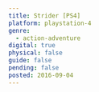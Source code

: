 ```yaml
---
title: Strider [PS4]
platform: playstation-4
genre:
  - action-adventure
digital: true
physical: false
guide: false
pending: false
posted: 2016-09-04
---
```

